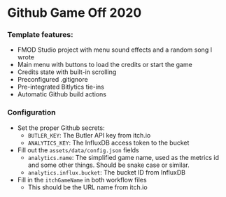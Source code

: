 # Github Game Off 2020

### Template features:
- FMOD Studio project with menu sound effects and a random song I wrote
- Main menu with buttons to load the credits or start the game
- Credits state with built-in scrolling
- Preconfigured .gitignore
- Pre-integrated Bitlytics tie-ins
- Automatic Github build actions

### Configuration
- Set the proper Github secrets:
  - `BUTLER_KEY`: The Butler API key from itch.io
  - `ANALYTICS_KEY`: The InfluxDB access token to the bucket
- Fill out the `assets/data/config.json` fields
  - `analytics.name`: The simplified game name, used as the metrics id and some other things. Should be snake case or similar.
  - `analytics.influx.bucket`: The bucket ID from InfluxDB
- Fill in the `itchGameName` in both workflow files
  - This should be the URL name from itch.io
